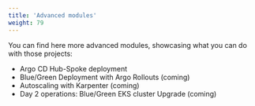 ```yaml
---
title: 'Advanced modules'
weight: 79
---
```


You can find here more advanced modules, showcasing what you can do with those projects:

- Argo CD Hub-Spoke deployment
- Blue/Green Deployment with Argo Rollouts (coming)
- Autoscaling with Karpenter (coming)
- Day 2 operations: Blue/Green EKS cluster Upgrade (coming)





